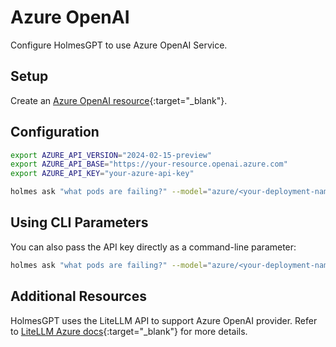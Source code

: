 # Azure OpenAI

Configure HolmesGPT to use Azure OpenAI Service.

## Setup

Create an [Azure OpenAI resource](https://learn.microsoft.com/en-us/azure/ai-services/openai/how-to/create-resource?pivots=web-portal#create-a-resource){:target="_blank"}.

## Configuration

```bash
export AZURE_API_VERSION="2024-02-15-preview"
export AZURE_API_BASE="https://your-resource.openai.azure.com"
export AZURE_API_KEY="your-azure-api-key"

holmes ask "what pods are failing?" --model="azure/<your-deployment-name>"
```

## Using CLI Parameters

You can also pass the API key directly as a command-line parameter:

```bash
holmes ask "what pods are failing?" --model="azure/<your-deployment-name>" --api-key="your-api-key"
```

## Additional Resources

HolmesGPT uses the LiteLLM API to support Azure OpenAI provider. Refer to [LiteLLM Azure docs](https://litellm.vercel.app/docs/providers/azure){:target="_blank"} for more details.
